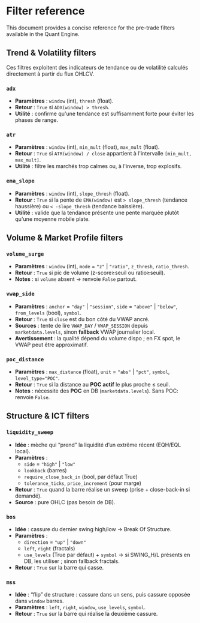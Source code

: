# Filter reference

This document provides a concise reference for the pre-trade filters available in the Quant Engine.

## Trend & Volatility filters

Ces filtres exploitent des indicateurs de tendance ou de volatilité calculés directement à partir du flux OHLCV.

### `adx`
- **Paramètres** : `window` (int), `thresh` (float).
- **Retour** : `True` si `ADX(window) > thresh`.
- **Utilité** : confirme qu'une tendance est suffisamment forte pour éviter les phases de range.

### `atr`
- **Paramètres** : `window` (int), `min_mult` (float), `max_mult` (float).
- **Retour** : `True` si `ATR(window) / close` appartient à l'intervalle `[min_mult, max_mult]`.
- **Utilité** : filtre les marchés trop calmes ou, à l'inverse, trop explosifs.

### `ema_slope`
- **Paramètres** : `window` (int), `slope_thresh` (float).
- **Retour** : `True` si la pente de `EMA(window)` est `> slope_thresh` (tendance haussière) ou `< -slope_thresh` (tendance baissière).
- **Utilité** : valide que la tendance présente une pente marquée plutôt qu'une moyenne mobile plate.

## Volume & Market Profile filters

### `volume_surge`
- **Paramètres** : `window` (int), `mode` = `"z"` \| `"ratio"`, `z_thresh`, `ratio_thresh`.
- **Retour** : `True` si pic de volume (z-score≥seuil ou ratio≥seuil).
- **Notes** : si `volume` absent → renvoie `False` partout.

### `vwap_side`
- **Paramètres** : `anchor` = `"day"` \| `"session"`, `side` = `"above"` \| `"below"`, `from_levels` (bool), `symbol`.
- **Retour** : `True` si `close` est du bon côté du VWAP ancré.
- **Sources** : tente de lire `VWAP_DAY` / `VWAP_SESSION` depuis `marketdata.levels`, sinon **fallback** VWAP journalier local.
- **Avertissement** : la qualité dépend du volume dispo ; en FX spot, le VWAP peut être approximatif.

### `poc_distance`
- **Paramètres** : `max_distance` (float), `unit` = `"abs"` \| `"pct"`, `symbol`, `level_type="POC"`.
- **Retour** : `True` si la distance au **POC actif** le plus proche ≤ seuil.
- **Notes** : nécessite des **POC** en DB (`marketdata.levels`). Sans POC: renvoie `False`.

## Structure & ICT filters

### `liquidity_sweep`
- **Idée** : mèche qui “prend” la liquidité d’un extrême récent (EQH/EQL local).  
- **Paramètres** :  
  - `side` = `"high"` \| `"low"`  
  - `lookback` (barres)  
  - `require_close_back_in` (bool, par défaut True)  
  - `tolerance_ticks`, `price_increment` (pour marge)  
- **Retour** : `True` quand la barre réalise un sweep (prise + close-back-in si demandé).  
- **Source** : pure OHLC (pas besoin de DB).

### `bos`
- **Idée** : cassure du dernier swing high/low → Break Of Structure.  
- **Paramètres** :  
  - `direction` = `"up"` \| `"down"`  
  - `left`, `right` (fractals)  
  - `use_levels` (True par défaut) + `symbol` → si SWING_H/L présents en DB, les utiliser ; sinon fallback fractals.  
- **Retour** : `True` sur la barre qui casse.  

### `mss`
- **Idée** : “flip” de structure : cassure dans un sens, puis cassure opposée dans `window` barres.  
- **Paramètres** : `left`, `right`, `window`, `use_levels`, `symbol`.  
- **Retour** : `True` sur la barre qui réalise la deuxième cassure.  
